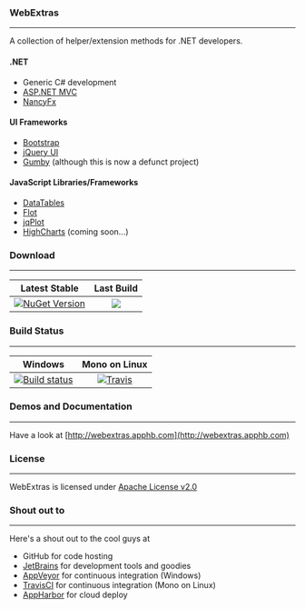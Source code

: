 ### WebExtras
---
A collection of helper/extension methods for .NET developers.

#### .NET 
* Generic C# development
* [ASP.NET MVC](http://www.asp.net/mvc)
* [NancyFx](http://nancyfx.org/)

#### UI Frameworks
* [Bootstrap](http://getbootstrap.com)
* [jQuery UI](https://jqueryui.com)
* [Gumby](http://www.gumbyframework.com) (although this is now a defunct project)

#### JavaScript Libraries/Frameworks
* [DataTables](https://datatables.net)
* [Flot](http://www.flotcharts.org)
* [jqPlot](http://www.jqplot.com)
* [HighCharts](http://www.highcharts.com) (coming soon...)

### Download
---
Latest Stable | Last Build
:-----------: | :------------:
[![NuGet Version](https://img.shields.io/nuget/v/WebExtras.svg)](https://www.nuget.org/packages/WebExtras/) | [![](https://img.shields.io/badge/last%20build%20artifact-WebExtras.zip-blue.svg)](https://ci.appveyor.com/project/monemihir/webextras)

### Build Status
---
Windows | Mono on Linux
:-----: | :------------:
| [![Build status](https://ci.appveyor.com/api/projects/status/9c4s5yu5hjptvnwn?svg=true)](https://ci.appveyor.com/project/monemihir/webextras) | [![Travis](https://travis-ci.org/monemihir/webextras.svg?branch=master)](https://travis-ci.org/monemihir/webextras) |

### Demos and Documentation
---
Have a look at [http://webextras.apphb.com](http://webextras.apphb.com)

### License
---
WebExtras is licensed under [Apache License v2.0](http://www.apache.org/licenses/LICENSE-2.0.html)

### Shout out to
---
Here's a shout out to the cool guys at
* GitHub for code hosting
* [JetBrains](https://www.jetbrains.com) for development tools and goodies
* [AppVeyor](https://www.appveyor.com) for continuous integration (Windows)
* [TravisCI](https://travic-ci.org) for continuous integration (Mono on Linux)
* [AppHarbor](https://www.appharbor.com) for cloud deploy 
